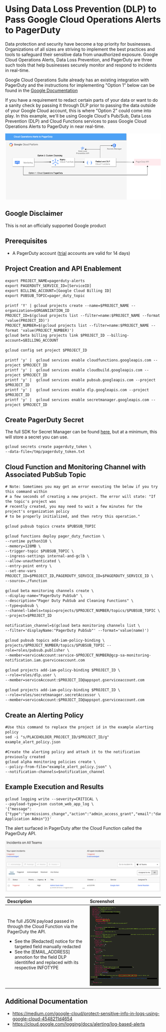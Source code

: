 # Using Data Loss Prevention (DLP) to Pass Google Cloud Operations Alerts to PagerDuty
Data protection and security have become a top priority for businesses. Organizations of all sizes are striving to implement the best practices and tools to safeguard their sensitive data from unauthorized exposure. Google Cloud Operations Alerts, Data Loss Prevention, and PagerDuty are three such tools that help businesses securely monitor and respond to incidents in real-time. 

Google Cloud Operations Suite already has an existing integration with PagerDuty and the instructions for implementing "Option 1" below can be found in the [Google Documentation](https://cloud.google.com/monitoring/support/notification-options#pagerduty)

If you have a requirement to redact certain parts of your data or want to do a sanity check by passing it through DLP prior to passing the data outside of your Google Cloud account, this is where "Option 2" could come into play. In this example, we'll be using Google Cloud's Pub/Sub, Data Loss Prevention (DLP) and Cloud Functions services to pass Google Cloud Operations Alerts to PagerDuty in near real-time.

![Detailed Pager Duty Alert](images/cloud_ops_to_pagerduty.png)

## Google Disclaimer
This is not an officially supported Google product

## Prerequisites
* A PagerDuty account ([trial](https://www.pagerduty.com/sign-up/) accounts are valid for 14 days)

## Project Creation and API Enablement
```
export PROJECT_NAME=pagerduty-alerts
export PAGERDUTY_SERVICE_ID=[ServiceID]
export BILLING_ACCOUNT=[Google Cloud Billing ID]
export PUBSUB_TOPIC=pager_duty_topic

printf 'Y' | gcloud projects create --name=$PROJECT_NAME --organization=$ORGANIZATION_ID
PROJECT_ID=$(gcloud projects list --filter=name:$PROJECT_NAME --format 'value(PROJECT_ID)')
PROJECT_NUMBER=$(gcloud projects list --filter=name:$PROJECT_NAME --format 'value(PROJECT_NUMBER)')
gcloud beta billing projects link $PROJECT_ID --billing-account=$BILLING_ACCOUNT

gcloud config set project $PROJECT_ID

printf 'y' |  gcloud services enable cloudfunctions.googleapis.com --project $PROJECT_ID
printf 'y' |  gcloud services enable cloudbuild.googleapis.com --project $PROJECT_ID
printf 'y' |  gcloud services enable pubsub.googleapis.com --project $PROJECT_ID
printf 'y' |  gcloud services enable dlp.googleapis.com --project $PROJECT_ID
printf 'y' |  gcloud services enable secretmanager.googleapis.com --project $PROJECT_ID
```

## Create PagerDuty Secret
The full SDK for Secret Manager can be found [here](https://cloud.google.com/sdk/gcloud/reference/scheduler), but at a minimum, this will store a secret you can use.
```
gcloud secrets create pagerduty_token \
--data-file=/tmp/pagerduty_token.txt
```

## Cloud Function and Monitoring Channel with Associated PubSub Topic
```
# Note: Sometimes you may get an error executing the below if you try this command within 
# a few seconds of creating a new project. The error will state: "If the topic's project was 
# recently created, you may need to wait a few minutes for the project's organization policy 
# to be properly initialized, and then retry this operation."

gcloud pubsub topics create $PUBSUB_TOPIC

gcloud functions deploy pager_duty_function \
--runtime python310 \
--memory=128MB \
--trigger-topic $PUBSUB_TOPIC \
--ingress-settings internal-and-gclb \
--allow-unauthenticated \
--entry-point entry \
--set-env-vars PROJECT_ID=$PROJECT_ID,PAGERDUTY_SERVICE_ID=$PAGERDUTY_SERVICE_ID \
--source=./function

gcloud beta monitoring channels create \
--display-name="PagerDuty PubSub" \
--description="Pager Duty PubSub and Cleaning Functions" \
--type=pubsub \
--channel-labels=topic=projects/$PROJECT_NUMBER/topics/$PUBSUB_TOPIC \
--project=$PROJECT_ID

notification_channel=$(gcloud beta monitoring channels list \
--filter='displayName:"PagerDuty PubSub"' --format='value(name)')

gcloud pubsub topics add-iam-policy-binding \
projects/$PROJECT_NUMBER/topics/$PUBSUB_TOPIC --role=roles/pubsub.publisher \
--member=serviceAccount:service-$PROJECT_NUMBER@gcp-sa-monitoring-notification.iam.gserviceaccount.com
 
gcloud projects add-iam-policy-binding $PROJECT_ID \
--role=roles/dlp.user \
--member=serviceAccount:$PROJECT_ID@appspot.gserviceaccount.com

gcloud projects add-iam-policy-binding $PROJECT_ID \
--role=roles/secretmanager.secretAccessor \
--member=serviceAccount:$PROJECT_ID@appspot.gserviceaccount.com
```

## Create an Alerting Policy	
```
#Use this command to replace the project id in the example alerting policy
sed -i "s/PLACEHOLDER_PROJECT_ID/$PROJECT_ID/g" example_alert_policy.json 

#Create the alerting policy and attach it to the notification previously created
gcloud alpha monitoring policies create \
--policy-from-file="example_alert_policy.json" \
--notification-channels=$notification_channel
```

## Example Execution and Results
```
gcloud logging write --severity=CRITICAL \
--payload-type=json custom_web_app_log \
'{"message":{"type":"permissions_change","action":"admin_access_grant","email":"danreardon@gmail.com","role":"Web Application Admin"}}'
```
The alert surfaced in PagerDuty after the Cloud Function called the PagerDuty API.

![Detailed Pager Duty Alert](images/pagerduty_alert_summary.png)

| Description        | Screenshot          |
|:------------- |:-------------|
| The full JSON payload passed in through the Cloud Function via the PagerDuty the API.<ul type="square"><li>See the [Redacted] notice for the targeted field manually redacted</li><li>See the [EMAIL_ADDRESS] annotion for the field DLP identitifed and replaced with its respective INFOTYPE</li></ul>| ![Detailed Pager Duty Alert](images/pagerduty_alert_detail.png) | 

## Additional Documentation
* https://medium.com/google-cloud/protect-sensitive-info-in-logs-using-google-cloud-4548211d4654
* https://cloud.google.com/logging/docs/alerting/log-based-alerts

